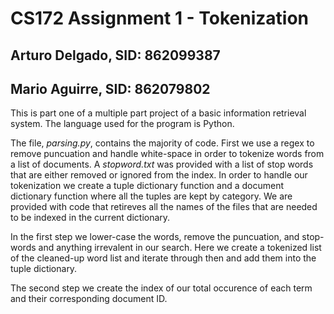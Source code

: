 # CS172 Assignment 1 - Tokenization

## Arturo Delgado, SID: 862099387
## Mario Aguirre, SID: 862079802

This is part one of a multiple part project of a basic information retrieval system. The language used for the program is Python.

The file, *parsing.py*, contains the majority of code. First we use a regex to remove puncuation and handle white-space in order to tokenize words from a list of documents.
A *stopword.txt* was provided with a list of stop words that are either removed or ignored from the index. In order to handle our tokenization we create a tuple dictionary function and a document dictionary function where all the tuples are kept by category. 
We are provided with code that retireves all the names of the files that are needed to be indexed in the current dictionary.

In the first step we lower-case the words, remove the puncuation, and stop-words and anything irrevalent in our search. Here we create a tokenized list of the cleaned-up word list and iterate through then and add them into the tuple dictionary. 

The second step we create the index of our total occurence of each term and their corresponding document ID.

